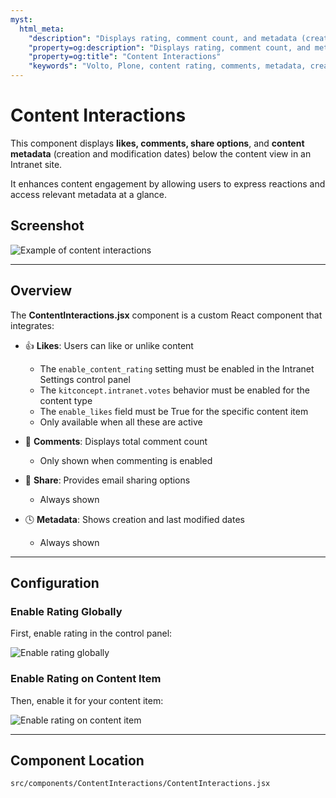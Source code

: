 ```yaml
---
myst:
  html_meta:
    "description": "Displays rating, comment count, and metadata (creation and modification dates) below the content view."
    "property=og:description": "Displays rating, comment count, and metadata (creation and modification dates) below the content view."
    "property=og:title": "Content Interactions"
    "keywords": "Volto, Plone, content rating, comments, metadata, creation date, modification date"
---
```


# Content Interactions

This component displays **likes, comments, share options**, and **content metadata** (creation and modification dates) below the content view in an Intranet site.

It enhances content engagement by allowing users to express reactions and access relevant metadata at a glance.

## Screenshot

![Example of content interactions](/_static/content-interactions.png)

---

## Overview

The **ContentInteractions.jsx** component is a custom React component that integrates:

- 👍 **Likes**: Users can like or unlike content
  - The `enable_content_rating` setting must be enabled in the Intranet Settings control panel
  - The `kitconcept.intranet.votes` behavior must be enabled for the content type
  - The `enable_likes` field must be True for the specific content item
  - Only available when all these are active

- 💬 **Comments**: Displays total comment count
  - Only shown when commenting is enabled

- 🔗 **Share**: Provides email sharing options
  - Always shown

- 🕓 **Metadata**: Shows creation and last modified dates
  - Always shown

---

## Configuration

### Enable Rating Globally

First, enable rating in the control panel:

![Enable rating globally](/_static/globally-rating.png)

### Enable Rating on Content Item

Then, enable it for your content item:

![Enable rating on content item](/_static/content-rating.png)

---

## Component Location
```text
src/components/ContentInteractions/ContentInteractions.jsx
```